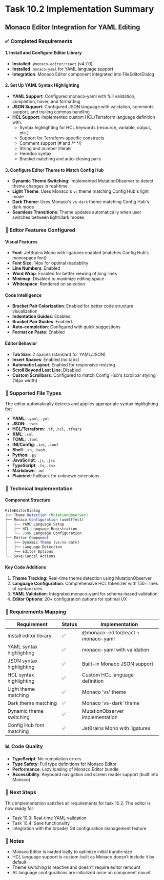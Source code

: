 # Task 10.2 Implementation Summary

## Monaco Editor Integration for YAML Editing

### ✅ Completed Requirements

#### 1. Install and Configure Editor Library
- **Installed**: `@monaco-editor/react` (v4.7.0)
- **Installed**: `monaco-yaml` for YAML language support
- **Integration**: Monaco Editor component integrated into FileEditorDialog

#### 2. Set Up YAML Syntax Highlighting
- **YAML Support**: Configured monaco-yaml with full validation, completion, hover, and formatting
- **JSON Support**: Configured JSON language with validation, comments support, and trailing commas handling
- **HCL Support**: Implemented custom HCL/Terraform language definition with:
  - Syntax highlighting for HCL keywords (resource, variable, output, etc.)
  - Support for Terraform-specific constructs
  - Comment support (# and /* */)
  - String and number literals
  - Heredoc syntax
  - Bracket matching and auto-closing pairs

#### 3. Configure Editor Theme to Match Config Hub
- **Dynamic Theme Switching**: Implemented MutationObserver to detect theme changes in real-time
- **Light Theme**: Uses Monaco's `vs` theme matching Config Hub's light mode
- **Dark Theme**: Uses Monaco's `vs-dark` theme matching Config Hub's dark mode
- **Seamless Transitions**: Theme updates automatically when user switches between light/dark modes

### 🎨 Editor Features Configured

#### Visual Features
- **Font**: JetBrains Mono with ligatures enabled (matches Config Hub's monospace font)
- **Font Size**: 14px for optimal readability
- **Line Numbers**: Enabled
- **Word Wrap**: Enabled for better viewing of long lines
- **Minimap**: Disabled to maximize editing space
- **Whitespace**: Rendered on selection

#### Code Intelligence
- **Bracket Pair Colorization**: Enabled for better code structure visualization
- **Indentation Guides**: Enabled
- **Bracket Pair Guides**: Enabled
- **Auto-completion**: Configured with quick suggestions
- **Format on Paste**: Enabled

#### Editor Behavior
- **Tab Size**: 2 spaces (standard for YAML/JSON)
- **Insert Spaces**: Enabled (no tabs)
- **Automatic Layout**: Enabled for responsive resizing
- **Scroll Beyond Last Line**: Disabled
- **Custom Scrollbars**: Configured to match Config Hub's scrollbar styling (14px width)

### 📁 Supported File Types

The editor automatically detects and applies appropriate syntax highlighting for:
- **YAML**: `.yaml`, `.yml`
- **JSON**: `.json`
- **HCL/Terraform**: `.tf`, `.hcl`, `.tfvars`
- **XML**: `.xml`
- **TOML**: `.toml`
- **INI/Config**: `.ini`, `.conf`
- **Shell**: `.sh`, `.bash`
- **Python**: `.py`
- **JavaScript**: `.js`, `.jsx`
- **TypeScript**: `.ts`, `.tsx`
- **Markdown**: `.md`
- **Plaintext**: Fallback for unknown extensions

### 🔧 Technical Implementation

#### Component Structure
```typescript
FileEditorDialog
├── Theme Detection (MutationObserver)
├── Monaco Configuration (useEffect)
│   ├── YAML Language Setup
│   ├── HCL Language Registration
│   └── JSON Language Configuration
├── Editor Component
│   ├── Dynamic Theme (vs/vs-dark)
│   ├── Language Detection
│   └── Editor Options
└── Save/Cancel Actions
```

#### Key Code Additions
1. **Theme Tracking**: Real-time theme detection using MutationObserver
2. **Language Configuration**: Comprehensive HCL tokenizer with 150+ lines of syntax rules
3. **YAML Validation**: Integrated monaco-yaml for schema-based validation
4. **Editor Options**: 20+ configuration options for optimal UX

### 🎯 Requirements Mapping

| Requirement | Status | Implementation |
|------------|--------|----------------|
| Install editor library | ✅ | @monaco-editor/react + monaco-yaml |
| YAML syntax highlighting | ✅ | monaco-yaml with validation |
| JSON syntax highlighting | ✅ | Built-in Monaco JSON support |
| HCL syntax highlighting | ✅ | Custom HCL language definition |
| Light theme matching | ✅ | Monaco 'vs' theme |
| Dark theme matching | ✅ | Monaco 'vs-dark' theme |
| Dynamic theme switching | ✅ | MutationObserver implementation |
| Config Hub font matching | ✅ | JetBrains Mono with ligatures |

### 📊 Code Quality

- **TypeScript**: No compilation errors
- **Type Safety**: Full type definitions for Monaco Editor
- **Performance**: Lazy loading of Monaco Editor bundle
- **Accessibility**: Keyboard navigation and screen reader support (built into Monaco)

### 🚀 Next Steps

This implementation satisfies all requirements for task 10.2. The editor is now ready for:
- Task 10.3: Real-time YAML validation
- Task 10.4: Save functionality
- Integration with the broader Git configuration management feature

### 📝 Notes

- Monaco Editor is loaded lazily to optimize initial bundle size
- HCL language support is custom-built as Monaco doesn't include it by default
- Theme switching is reactive and doesn't require editor remount
- All language configurations are initialized once on component mount
